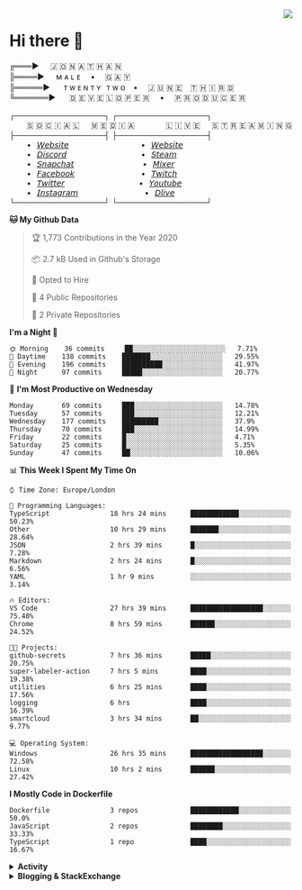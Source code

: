 <img align="right" href="https://spotify-github-profile.vercel.app/api/view?uid=21xc6lko2t6sn466piiwtnhuq&redirect=true" src="https://spotify-github-profile.vercel.app/api/view?uid=21xc6lko2t6sn466piiwtnhuq&cover_image=true">

# Hi there 👋

╔═══►⠀⠀🇯 🇴 🇳 🇦 🇹 🇭 🇦 🇳\
╠════►⠀⠀ᴍ ᴀ ʟ ᴇ ⠀ • ⠀ 🇬 🇦 🇾 \
╠═════►⠀⠀ ᴛ ᴡ ᴇ ɴ ᴛ ʏ⠀ᴛ ᴡ ᴏ⠀ • ⠀ 🇯 🇺 🇳 🇪 ⠀🇹 🇭 🇮 🇷 🇩\
╚══════►⠀⠀ 🇩 🇪 🇻 🇪 🇱 🇴 🇵 🇪 🇷 ⠀ • ⠀ 🇵 🇷 🇴 🇩 🇺 🇨 🇪 🇷

┌────────────────┐ ┌────────────────┐\
⠀⠀⠀🇸 🇴 🇨 🇮 🇦 🇱⠀⠀🇲 🇪 🇩 🇮 🇦⠀⠀⠀ ⠀⠀🇱 🇮 🇻 🇪⠀⠀🇸 🇹 🇷 🇪 🇦 🇲 🇮 🇳 🇬\
├────────────────┤ ├────────────────┤\
⠀⠀⠀•⠀[𝘞𝘦𝘣𝘴𝘪𝘵𝘦](https://tgtgamer.live/) ⠀⠀⠀ ⠀⠀⠀ ⠀⠀⠀ ⠀⠀•⠀[𝘞𝘦𝘣𝘴𝘪𝘵𝘦](https://tgtgamer.live/)\
⠀⠀⠀•⠀[𝘋𝘪𝘴𝘤𝘰𝘳𝘥](https://discord.com/invite/P5DwgzN) ⠀⠀⠀ ⠀⠀⠀ ⠀⠀⠀ ⠀⠀ •⠀[𝘚𝘵𝘦𝘢𝘮](https://steamcommunity.com/broadcast/watch/76561198043223313)\
⠀⠀⠀•⠀[𝘚𝘯𝘢𝘱𝘤𝘩𝘢𝘵](https://snapchat.com/add/tgtgamer) ⠀⠀⠀ ⠀⠀⠀ ⠀⠀⠀ ⠀ •⠀[𝘔𝘪𝘹𝘦𝘳](https://mixer.com/tgtgamer)\
⠀⠀⠀•⠀[𝘍𝘢𝘤𝘦𝘣𝘰𝘰𝘬](https://fb.me/jonathan.stevens.144) ⠀⠀⠀ ⠀⠀⠀ ⠀⠀⠀ ⠀•⠀[𝘛𝘸𝘪𝘵𝘤𝘩](https://www.twitch.tv/tgtgamer)\
⠀⠀⠀•⠀[𝘛𝘸𝘪𝘵𝘵𝘦𝘳](https://twitter.com/tgtgamer) ⠀⠀⠀ ⠀⠀⠀ ⠀⠀⠀ ⠀⠀ •⠀[𝘠𝘰𝘶𝘵𝘶𝘣𝘦](https://www.youtube.com/channel/UCmMsdBHE1inAoY72o2ZuEqg/live)\
⠀⠀⠀•⠀[𝘐𝘯𝘴𝘵𝘢𝘨𝘳𝘢𝘮](https://www.instagram.com/tgtgamer) ⠀⠀⠀ ⠀⠀⠀ ⠀⠀⠀ ⠀•⠀[𝘋𝘭𝘪𝘷𝘦](https://dlive.tv/TGTGamer)\
└────────────────┘ └────────────────┘

<!-- <p align="center"><br><br><img src="https://docs.amplify.aws/assets/logo-dark.svg" alt="amplify" width="40" height="40"/> <img src="https://devicons.github.io/devicon/devicon.git/icons/amazonwebservices/amazonwebservices-original-wordmark.svg" alt="aws" width="40" height="40"/> <img src="https://download.blender.org/branding/community/blender_community_badge_white.svg" alt="blender" width="40" height="40"/> <img src="https://devicons.github.io/devicon/devicon.git/icons/bootstrap/bootstrap-plain.svg" alt="bootstrap" width="40" height="40"/> <img src="https://devicons.github.io/devicon/devicon.git/icons/c/c-original.svg" alt="c" width="40" height="40"/> <img src="https://devicons.github.io/devicon/devicon.git/icons/cplusplus/cplusplus-original.svg" alt="cplusplus" width="40" height="40"/> <img src="https://devicons.github.io/devicon/devicon.git/icons/csharp/csharp-original.svg" alt="csharp" width="40" height="40"/> <img src="https://devicons.github.io/devicon/devicon.git/icons/css3/css3-original-wordmark.svg" alt="css3" width="40" height="40"/> <img src="https://devicons.github.io/devicon/devicon.git/icons/docker/docker-original-wordmark.svg" alt="docker" width="40" height="40"/> <img src="https://devicons.github.io/devicon/devicon.git/icons/electron/electron-original.svg" alt="electron" width="40" height="40"/> <img src="https://devicons.github.io/devicon/devicon.git/icons/express/express-original-wordmark.svg" alt="express" width="40" height="40"/> <img src="https://www.vectorlogo.zone/logos/firebase/firebase-icon.svg" alt="firebase" width="40" height="40"/> <img src="https://www.vectorlogo.zone/logos/framer/framer-icon.svg" alt="framer" width="40" height="40"/> <img src="https://www.vectorlogo.zone/logos/gatsbyjs/gatsbyjs-icon.svg" alt="gatsby" width="40" height="40"/> <img src="https://www.vectorlogo.zone/logos/google_cloud/google_cloud-icon.svg" alt="gcp" width="40" height="40"/> <img src="https://www.vectorlogo.zone/logos/git-scm/git-scm-icon.svg" alt="git" width="40" height="40"/> <img src="https://devicons.github.io/devicon/devicon.git/icons/gulp/gulp-plain.svg" alt="gulp" width="40" height="40"/> <img src="https://devicons.github.io/devicon/devicon.git/icons/html5/html5-original-wordmark.svg" alt="html5" width="40" height="40"/> <img src="https://www.vectorlogo.zone/logos/adobe_illustrator/adobe_illustrator-icon.svg" alt="illustrator" width="40" height="40"/> <img src="https://devicons.github.io/devicon/devicon.git/icons/javascript/javascript-original.svg" alt="javascript" width="40" height="40"/> <img src="https://devicons.github.io/devicon/devicon.git/icons/linux/linux-original.svg" alt="linux" width="40" height="40"/> <img src="https://devicons.github.io/devicon/devicon.git/icons/mongodb/mongodb-original-wordmark.svg" alt="mongodb" width="40" height="40"/> <img src="https://devicons.github.io/devicon/devicon.git/icons/mysql/mysql-original-wordmark.svg" alt="mysql" width="40" height="40"/> <img src="https://cdn.worldvectorlogo.com/logos/nextjs-3.svg" alt="nextjs" width="40" height="40"/> <img src="https://devicons.github.io/devicon/devicon.git/icons/nodejs/nodejs-original-wordmark.svg" alt="nodejs" width="40" height="40"/> <img src="https://devicons.github.io/devicon/devicon.git/icons/photoshop/photoshop-plain.svg" alt="photoshop" width="40" height="40"/> <img src="https://devicons.github.io/devicon/devicon.git/icons/postgresql/postgresql-original-wordmark.svg" alt="postgresql" width="40" height="40"/> <img src="https://devicons.github.io/devicon/devicon.git/icons/python/python-original.svg" alt="python" width="40" height="40"/> <img src="https://devicons.github.io/devicon/devicon.git/icons/react/react-original-wordmark.svg" alt="react" width="40" height="40"/> <img src="https://reactnative.dev/img/header_logo.svg" alt="reactnative" width="40" height="40"/> <img src="https://devicons.github.io/devicon/devicon.git/icons/sass/sass-original.svg" alt="sass" width="40" height="40"/> <img src="https://devicons.github.io/devicon/devicon.git/icons/typescript/typescript-original.svg" alt="typescript" width="40" height="40"/></p> -->

<!--START_SECTION:waka-->
**🐱 My Github Data** 

> 🏆 1,773 Contributions in the Year 2020
 > 
> 📦 2.7 kB Used in Github's Storage 
 > 
> 💼 Opted to Hire
 > 
> 📜 4 Public Repositories
 > 
> 🔑 2 Private Repositories 

**I'm a Night 🦉** 

```text
🌞 Morning    36 commits     ██░░░░░░░░░░░░░░░░░░░░░░░   7.71% 
🌆 Daytime    138 commits    ███████░░░░░░░░░░░░░░░░░░   29.55% 
🌃 Evening    196 commits    ██████████░░░░░░░░░░░░░░░   41.97% 
🌙 Night      97 commits     █████░░░░░░░░░░░░░░░░░░░░   20.77%

```
📅 **I'm Most Productive on Wednesday** 

```text
Monday       69 commits     ███░░░░░░░░░░░░░░░░░░░░░░   14.78% 
Tuesday      57 commits     ███░░░░░░░░░░░░░░░░░░░░░░   12.21% 
Wednesday    177 commits    █████████░░░░░░░░░░░░░░░░   37.9% 
Thursday     70 commits     ███░░░░░░░░░░░░░░░░░░░░░░   14.99% 
Friday       22 commits     █░░░░░░░░░░░░░░░░░░░░░░░░   4.71% 
Saturday     25 commits     █░░░░░░░░░░░░░░░░░░░░░░░░   5.35% 
Sunday       47 commits     ██░░░░░░░░░░░░░░░░░░░░░░░   10.06%

```


📊 **This Week I Spent My Time On** 

```text
⌚︎ Time Zone: Europe/London

💬 Programming Languages: 
TypeScript               18 hrs 24 mins      ████████████░░░░░░░░░░░░░   50.23% 
Other                    10 hrs 29 mins      ███████░░░░░░░░░░░░░░░░░░   28.64% 
JSON                     2 hrs 39 mins       █░░░░░░░░░░░░░░░░░░░░░░░░   7.28% 
Markdown                 2 hrs 24 mins       █░░░░░░░░░░░░░░░░░░░░░░░░   6.56% 
YAML                     1 hr 9 mins         ░░░░░░░░░░░░░░░░░░░░░░░░░   3.14%

🔥 Editors: 
VS Code                  27 hrs 39 mins      ██████████████████░░░░░░░   75.48% 
Chrome                   8 hrs 59 mins       ██████░░░░░░░░░░░░░░░░░░░   24.52%

🐱‍💻 Projects: 
github-secrets           7 hrs 36 mins       █████░░░░░░░░░░░░░░░░░░░░   20.75% 
super-labeler-action     7 hrs 5 mins        ████░░░░░░░░░░░░░░░░░░░░░   19.38% 
utilities                6 hrs 25 mins       ████░░░░░░░░░░░░░░░░░░░░░   17.56% 
logging                  6 hrs               ████░░░░░░░░░░░░░░░░░░░░░   16.39% 
smartcloud               3 hrs 34 mins       ██░░░░░░░░░░░░░░░░░░░░░░░   9.77%

💻 Operating System: 
Windows                  26 hrs 35 mins      ██████████████████░░░░░░░   72.58% 
Linux                    10 hrs 2 mins       ██████░░░░░░░░░░░░░░░░░░░   27.42%

```

**I Mostly Code in Dockerfile** 

```text
Dockerfile               3 repos             ████████████░░░░░░░░░░░░░   50.0% 
JavaScript               2 repos             ████████░░░░░░░░░░░░░░░░░   33.33% 
TypeScript               1 repo              ████░░░░░░░░░░░░░░░░░░░░░   16.67%

```



<!--END_SECTION:waka-->

<details>
  <summary><b>Activity</b></summary>
  
<!--START_SECTION:activity-->
1. 🎉 Merged PR [#360](https://github.com/Resnovas/smartcloud/pull/360) in [Resnovas/smartcloud](https://github.com/Resnovas/smartcloud)
2. 💪 Opened PR [#360](https://github.com/Resnovas/smartcloud/pull/360) in [Resnovas/smartcloud](https://github.com/Resnovas/smartcloud)
3. 🗣 Commented on [#149](https://github.com/Resnovas/Eventiva/issues/149) in [Resnovas/Eventiva](https://github.com/Resnovas/Eventiva)
4. 🎉 Merged PR [#150](https://github.com/Resnovas/Eventiva/pull/150) in [Resnovas/Eventiva](https://github.com/Resnovas/Eventiva)
5. 🎉 Merged PR [#148](https://github.com/Resnovas/Eventiva/pull/148) in [Resnovas/Eventiva](https://github.com/Resnovas/Eventiva)
6. 🎉 Merged PR [#151](https://github.com/Resnovas/Eventiva/pull/151) in [Resnovas/Eventiva](https://github.com/Resnovas/Eventiva)
7. 🎉 Merged PR [#355](https://github.com/Resnovas/smartcloud/pull/355) in [Resnovas/smartcloud](https://github.com/Resnovas/smartcloud)
8. 🗣 Commented on [#352](https://github.com/Resnovas/smartcloud/issues/352) in [Resnovas/smartcloud](https://github.com/Resnovas/smartcloud)
9. 🗣 Commented on [#354](https://github.com/Resnovas/smartcloud/issues/354) in [Resnovas/smartcloud](https://github.com/Resnovas/smartcloud)
10. 🗣 Commented on [#355](https://github.com/Resnovas/smartcloud/issues/355) in [Resnovas/smartcloud](https://github.com/Resnovas/smartcloud)
11. 🗣 Commented on [#356](https://github.com/Resnovas/smartcloud/issues/356) in [Resnovas/smartcloud](https://github.com/Resnovas/smartcloud)
12. 🗣 Commented on [#357](https://github.com/Resnovas/smartcloud/issues/357) in [Resnovas/smartcloud](https://github.com/Resnovas/smartcloud)
13. 🎉 Merged PR [#76](https://github.com/Resnovas/utilities/pull/76) in [Resnovas/utilities](https://github.com/Resnovas/utilities)
14. 🎉 Merged PR [#69](https://github.com/Resnovas/utilities/pull/69) in [Resnovas/utilities](https://github.com/Resnovas/utilities)
15. 🎉 Merged PR [#75](https://github.com/Resnovas/utilities/pull/75) in [Resnovas/utilities](https://github.com/Resnovas/utilities)
16. 🎉 Merged PR [#73](https://github.com/Resnovas/utilities/pull/73) in [Resnovas/utilities](https://github.com/Resnovas/utilities)
17. 🎉 Merged PR [#70](https://github.com/Resnovas/utilities/pull/70) in [Resnovas/utilities](https://github.com/Resnovas/utilities)
18. 🎉 Merged PR [#66](https://github.com/Resnovas/utilities/pull/66) in [Resnovas/utilities](https://github.com/Resnovas/utilities)
19. 🎉 Merged PR [#65](https://github.com/Resnovas/utilities/pull/65) in [Resnovas/utilities](https://github.com/Resnovas/utilities)
20. 🎉 Merged PR [#77](https://github.com/Resnovas/utilities/pull/77) in [Resnovas/utilities](https://github.com/Resnovas/utilities)
21. 🎉 Merged PR [#64](https://github.com/Resnovas/utilities/pull/64) in [Resnovas/utilities](https://github.com/Resnovas/utilities)
22. ❗️ Opened issue [#358](https://github.com/Resnovas/smartcloud/issues/358) in [Resnovas/smartcloud](https://github.com/Resnovas/smartcloud)
23. 🗣 Commented on [#51](https://github.com/Resnovas/smartcloud/issues/51) in [Resnovas/smartcloud](https://github.com/Resnovas/smartcloud)
24. 🎉 Merged PR [#94](https://github.com/Resnovas/Eventiva/pull/94) in [Resnovas/Eventiva](https://github.com/Resnovas/Eventiva)
25. 🎉 Merged PR [#97](https://github.com/Resnovas/Eventiva/pull/97) in [Resnovas/Eventiva](https://github.com/Resnovas/Eventiva)
26. 🎉 Merged PR [#96](https://github.com/Resnovas/Eventiva/pull/96) in [Resnovas/Eventiva](https://github.com/Resnovas/Eventiva)
27. 🎉 Merged PR [#98](https://github.com/Resnovas/Eventiva/pull/98) in [Resnovas/Eventiva](https://github.com/Resnovas/Eventiva)
28. 🎉 Merged PR [#100](https://github.com/Resnovas/Eventiva/pull/100) in [Resnovas/Eventiva](https://github.com/Resnovas/Eventiva)
29. 🎉 Merged PR [#105](https://github.com/Resnovas/Eventiva/pull/105) in [Resnovas/Eventiva](https://github.com/Resnovas/Eventiva)
30. 🎉 Merged PR [#117](https://github.com/Resnovas/Eventiva/pull/117) in [Resnovas/Eventiva](https://github.com/Resnovas/Eventiva)
31. 🎉 Merged PR [#123](https://github.com/Resnovas/Eventiva/pull/123) in [Resnovas/Eventiva](https://github.com/Resnovas/Eventiva)
32. 🎉 Merged PR [#132](https://github.com/Resnovas/Eventiva/pull/132) in [Resnovas/Eventiva](https://github.com/Resnovas/Eventiva)
33. 🎉 Merged PR [#144](https://github.com/Resnovas/Eventiva/pull/144) in [Resnovas/Eventiva](https://github.com/Resnovas/Eventiva)
34. 🎉 Merged PR [#125](https://github.com/Resnovas/Eventiva/pull/125) in [Resnovas/Eventiva](https://github.com/Resnovas/Eventiva)
<!--END_SECTION:activity-->

</details>

<details>
  <summary><b>Blogging & StackExchange</b></summary>

<!-- BLOG-POST-LIST:START -->
- [Answer by Jonathan Stevens for Fetch status on audio stream - HTTP Response](https://stackoverflow.com/questions/67752301/fetch-status-on-audio-stream-http-response/67757137#67757137)
- [Fetch status on audio stream - HTTP Response](https://stackoverflow.com/questions/67752301/fetch-status-on-audio-stream-http-response)
- [Github Actions detect author_association](https://stackoverflow.com/questions/63188674/github-actions-detect-author-association)
- [Answer by Jonathan Stevens for React styling - Overflow issues - Expo &amp; Electron single workflow](https://stackoverflow.com/questions/59939824/react-styling-overflow-issues-expo-electron-single-workflow/59941715#59941715)
- [React styling - Overflow issues - Expo &amp; Electron single workflow](https://stackoverflow.com/questions/59939824/react-styling-overflow-issues-expo-electron-single-workflow)
- [React WebkitAppRegion Warnings](https://stackoverflow.com/questions/59870837/react-webkitappregion-warnings)
- [Dialogflow &amp; Express -- Fulfilment](https://stackoverflow.com/questions/57964582/dialogflow-express-fulfilment)
- [Answer by Jonathan Stevens for SVG Changing specific colour - CSS &amp; JS](https://stackoverflow.com/questions/51461082/svg-changing-specific-colour-css-js/51467484#51467484)
- [SVG Changing specific colour - CSS &amp; JS](https://stackoverflow.com/questions/51461082/svg-changing-specific-colour-css-js)
- [Complex Wireframe to solid for use in Autodesk 2018](https://stackoverflow.com/questions/47948929/complex-wireframe-to-solid-for-use-in-autodesk-2018)
- [Cookie based Redirection using Javascript](https://stackoverflow.com/questions/47686107/cookie-based-redirection-using-javascript)
- [How to make the bot know if its messaged someone before? C# based SteamBot](https://stackoverflow.com/questions/44035406/how-to-make-the-bot-know-if-its-messaged-someone-before-c-sharp-based-steambot)
- [How to convert fs:path to variable](https://stackoverflow.com/questions/43879791/how-to-convert-fspath-to-variable)
<!-- BLOG-POST-LIST:END -->
</details>
